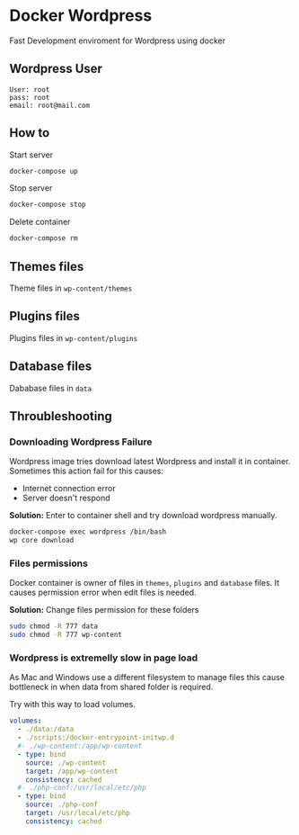 # Docker Wordpress

Fast Development enviroment for Wordpress using docker

## Wordpress User
```
User: root
pass: root
email: root@mail.com
```

## How to

Start server
```bash
docker-compose up
```

Stop server
```bash
docker-compose stop
```

Delete container
```bash
docker-compose rm
```

## Themes files
Theme files in `wp-content/themes`

## Plugins files
Plugins files in `wp-content/plugins`

## Database files
Dababase files in `data`

## Throubleshooting

### Downloading Wordpress Failure 

Wordpress image tries download latest Wordpress and install it in container.
Sometimes this action fail for this causes:

* Internet connection error
* Server doesn't respond

**Solution:** Enter to container shell and try download wordpress manually.
```bash
docker-compose exec wordpress /bin/bash
wp core download
```

### Files permissions

Docker container is owner of files in `themes`, `plugins` and `database` files. It causes permission error when edit files is needed.

**Solution:** Change files permission for these folders
```bash
sudo chmod -R 777 data
sudo chmod -R 777 wp-content
```

### Wordpress is extremelly slow in page load
As Mac and Windows use a different filesystem to manage files this cause bottleneck in when data from shared folder is required.

Try with this way to load volumes.

```yaml
volumes:
  - ./data:/data
  - ./scripts:/docker-entrypoint-initwp.d
  #- ./wp-content:/app/wp-content
  - type: bind
    source: ./wp-content
    target: /app/wp-content
    consistency: cached
  #- ./php-conf:/usr/local/etc/php
  - type: bind
    source: ./php-conf
    target: /usr/local/etc/php
    consistency: cached
```

 

